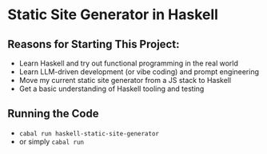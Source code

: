 # Static Site Generator in Haskell

## Reasons for Starting This Project:

* Learn Haskell and try out functional programming in the real world
* Learn LLM-driven development (or vibe coding) and prompt engineering
* Move my current static site generator from a JS stack to Haskell
* Get a basic understanding of Haskell tooling and testing

## Running the Code

* `cabal run haskell-static-site-generator`
* or simply `cabal run`